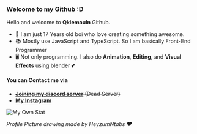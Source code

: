 ### Welcome to my Github :D

Hello and welcome to **Qkiemauln** Github. 

- 📝 I am just 17 Years old boi who love creating something awesome.
- 📚 Mostly use JavaScript and TypeScript. So I am basically Front-End Programmer
- 🖥 Not only programming. I also do **Animation**, **Editing**, and **Visual Effects** using blender 💕


<!-- |-|A|B|C|D|E|F|
|-|-|-|-|-|-|-|
|**0**|❌|❌|❌|❌|❌|❌|
|**1**|❌|❌|❌|❌|❌|❌|
|**2**|❌|❌|❌|❌|❌|❌|
|**3**|❌|❌|❌|❌|❌|❌|
|**4**|❌|❌|❌|❌|❌|❌|
|**5**|❌|❌|❌|❌|❌|❌| -->

#### You can Contact me via
- ~~**[Joining my discord server](https://discord.gg/j24UKsj)** (Dead Server)~~
- **[My Instagram](https://instagram.com/qky.m)**

![My Own Stat](https://github-readme-stats.vercel.app/api?username=qkiemauln&count_private=true&hide=prs,contribs&show_icons=true&theme=tokyonight)

*Profile Picture drawing made by HeyzumNtabs ♥️*
<!--
**QkieMauln/QkieMauln** is a ✨ _special_ ✨ repository because its `README.md` (this file) appears on your GitHub profile.

Here are some ideas to get you started:

- 🔭 I’m currently working on ...
- 🌱 I’m currently learning ...
- 👯 I’m looking to collaborate on ...
- 🤔 I’m looking for help with ...
- 💬 Ask me about ...
- 📫 How to reach me: ...
- 😄 Pronouns: ...
- ⚡ Fun fact: ...
-->
